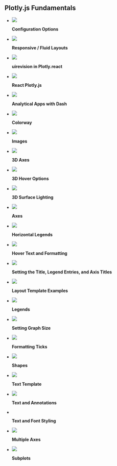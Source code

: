 ## Plotly.js Fundamentals

<div class="grid cards" markdown>

-   [![](https://images.plot.ly/plotly-documentation/thumbnail/modebar-icons.png)](configuration-options.md)

    **Configuration Options**

-   [![](https://images.plot.ly/plotly-documentation/thumbnail/uirevision.gif)](responsive-fluid-layout.md)

    **Responsive / Fluid Layouts**



-   [![](https://images.plot.ly/plotly-documentation/thumbnail/fluid-layout.gif)](uirevision.md)

    **uirevision in Plotly.react**


-   [![](https://images.plot.ly/plotly-documentation/thumbnail/react.png)](react.md)

    **React Plotly.js**



-   [![](https://images.plot.ly/plotly-documentation/thumbnail/dash_apps.png)](https://dash.plotly.com/)

    **Analytical Apps with Dash**



-   [![](https://images.plot.ly/plotly-documentation/thumbnail/colorway.jpg)](colorway.md)

    **Colorway**



-   [![](https://images.plot.ly/plotly-documentation/thumbnail/images.png)](images.md)

    **Images**



-   [![](https://images.plot.ly/plotly-documentation/thumbnail/theming-and-templates.png)](3d-axes.md)

    **3D Axes**




-   [![](https://images.plot.ly/plotly-documentation/thumbnail/subplots.jpg)](3d-hover.md)

    **3D Hover Options**




-   [![](https://images.plot.ly/plotly-documentation/thumbnail/3d-surface.jpg)](3d-surface-lighting.md)

    **3D Surface Lighting**



-   [![](https://images.plot.ly/plotly-documentation/thumbnail/axes.png)](axes.md)

    **Axes**




-   [![](https://images.plot.ly/plotly-documentation/thumbnail/images.png)](horizontal-legend.md)
    
    **Horizontal Legends**



-   [![](https://images.plot.ly/plotly-documentation/thumbnail/hover-text.png)](hover-text-and-formatting.md)

    **Hover Text and Formatting**





-   [![](https://images.plot.ly/plotly-documentation/thumbnail/figure-labels.png)](figure-labels.md)

    **Setting the Title, Legend Entries, and Axis Titles**





-   [![](https://images.plot.ly/plotly-documentation/thumbnail/plotly-express.png)](layout-template.md)

    **Layout Template Examples**





-   [![](https://images.plot.ly/plotly-documentation/thumbnail/legends.gif)](legend.md)

    **Legends**





-   [![](https://images.plot.ly/plotly-documentation/thumbnail/multiple-axes.jpg)](setting-graph-size.md)

    **Setting Graph Size**




-   [![](https://images.plot.ly/plotly-documentation/thumbnail/hover.jpg)](tick-formatting.md)

    **Formatting Ticks**



-   [![](https://images.plot.ly/plotly-documentation/thumbnail/shape.jpg)](shapes.md)

    **Shapes**




-   [![](https://images.plot.ly/plotly-documentation/thumbnail/texttemplate.jpg)](texttemplate.md)

    **Text Template**




-   [![](https://images.plot.ly/plotly-documentation/thumbnail/text-and-annotations.png)](text-and-annotations.md)

    **Text and Annotations**




-   [![]()](font.md)

    **Text and Font Styling**





-   [![](https://images.plot.ly/plotly-documentation/thumbnail/multiple-axes.jpg)](multiple-axes.md)

    **Multiple Axes**





-   [![](https://images.plot.ly/plotly-documentation/thumbnail/subplots.jpg)](subplots.md)

    **Subplots**



</div>
